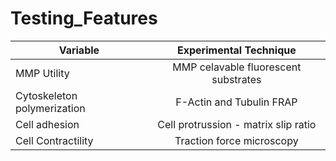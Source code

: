 
# Testing_Features


| Variable                        |Experimental Technique    			 |
| -------------                   |:-------------:				 |
|MMP Utility                      |MMP celavable fluorescent substrates		 |
|Cytoskeleton polymerization      |F-Actin and Tubulin FRAP     		 |
|Cell adhesion                    |Cell protrussion - matrix slip ratio          |
|Cell Contractility               | Traction force microscopy			 |
